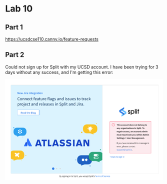 # Lab 10

## Part 1
https://ucsdcse110.canny.io/feature-requests

## Part 2
Could not sign up for Split with my UCSD account. I have been trying for 3 days without any success, and I'm getting this error:

![](error2.png)
